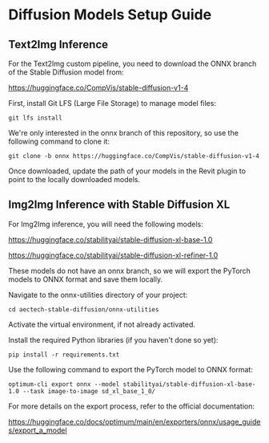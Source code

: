 # Diffusion Models Setup Guide

## Text2Img Inference
For the Text2Img custom pipeline, you need to download the ONNX branch of the Stable Diffusion model from:

https://huggingface.co/CompVis/stable-diffusion-v1-4

First, install Git LFS (Large File Storage) to manage model files:

```
git lfs install
```
We're only interested in the onnx branch of this repository, so use the following command to clone it:

```
git clone -b onnx https://huggingface.co/CompVis/stable-diffusion-v1-4

```

Once downloaded, update the path of your models in the Revit plugin to point to the locally downloaded models.


## Img2Img Inference with Stable Diffusion XL
For Img2Img inference, you will need the following models:

https://huggingface.co/stabilityai/stable-diffusion-xl-base-1.0

https://huggingface.co/stabilityai/stable-diffusion-xl-refiner-1.0

These models do not have an onnx branch, so we will export the PyTorch models to ONNX format and save them locally.

Navigate to the onnx-utilities directory of your project:

```
cd aectech-stable-diffusion/onnx-utilities
```
Activate the virtual environment, if not already activated.

Install the required Python libraries (if you haven't done so yet):

```
pip install -r requirements.txt
```
Use the following command to export the PyTorch model to ONNX format:
```
optimum-cli export onnx --model stabilityai/stable-diffusion-xl-base-1.0 --task image-to-image sd_xl_base_1_0/
```

For more details on the export process, refer to the official documentation:

https://huggingface.co/docs/optimum/main/en/exporters/onnx/usage_guides/export_a_model